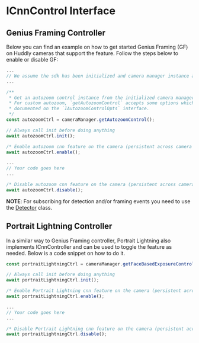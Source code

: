 # ICnnControl Interface
## Genius Framing Controller

Below you can find an example on how to get started Genius Framing (GF) on Huddly cameras that support the feature. Follow the steps below to enable or disable GF:
```javascript
...
// We assume the sdk has been initialized and camera manager instance acquired
...

/**
 * Get an autozoom control instance from the initialized camera manager.
 * For custom autozoom, `getAutozoomControl` accepts some options which are
 * documented on the `IAutozoomControlOpts` interface.
 */
const autozoomCtrl = cameraManager.getAutozoomControl();

// Always call init before doing anything
await autozoomCtrl.init();

/* Enable autozoom cnn feature on the camera (persistent across camera booting) */
await autozoomCtrl.enable();

...
// Your code goes here
...

/* Disable autozoom cnn feature on the camera (persistent across camera booting) */
await autozoomCtrl.disable();
```
**NOTE**: For subscribing for detection and/or framing events you need to use the [Detector](http://developer.huddly.com/interfaces/IDetector.html) class.

## Portrait Lightning Controller
In a similar way to Genius Framing controller, Portrait Lightning also implements ICnnController and can be used to toggle the feature as needed. Below is a code snippet on how to do it.

```javascript
const portraitLightningCtrl = cameraManager.getFaceBasedExposureControl();

// Always call init before doing anything
await portraitLightningCtrl.init();

/* Enable Portrait Lightning cnn feature on the camera (persistent across camera booting) */
await portraitLightningCtrl.enable();

...
// Your code goes here
...

/* Disable Portrait Lightning cnn feature on the camera (persistent across camera booting) */
await portraitLightningCtrl.disable();
```
